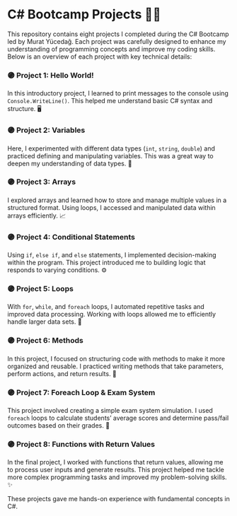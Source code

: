# C# Bootcamp Projects 👩‍💻

This repository contains eight projects I completed during the C# Bootcamp led by Murat Yücedağ. Each project was carefully designed to enhance my understanding of programming concepts and improve my coding skills. Below is an overview of each project with key technical details:

### 🟣 Project 1: Hello World!
In this introductory project, I learned to print messages to the console using `Console.WriteLine()`. This helped me understand basic C# syntax and structure. 🖥️

### 🟣 Project 2: Variables
Here, I experimented with different data types (`int`, `string`, `double`) and practiced defining and manipulating variables. This was a great way to deepen my understanding of data types. 🔢

### 🟣 Project 3: Arrays
I explored arrays and learned how to store and manage multiple values in a structured format. Using loops, I accessed and manipulated data within arrays efficiently. 📈

### 🟣 Project 4: Conditional Statements
Using `if`, `else if`, and `else` statements, I implemented decision-making within the program. This project introduced me to building logic that responds to varying conditions. ⚙️

### 🟣 Project 5: Loops
With `for`, `while`, and `foreach` loops, I automated repetitive tasks and improved data processing. Working with loops allowed me to efficiently handle larger data sets. 🔄

### 🟣 Project 6: Methods
In this project, I focused on structuring code with methods to make it more organized and reusable. I practiced writing methods that take parameters, perform actions, and return results. 🧩

### 🟣 Project 7: Foreach Loop & Exam System
This project involved creating a simple exam system simulation. I used `foreach` loops to calculate students’ average scores and determine pass/fail outcomes based on their grades. 📝

### 🟣 Project 8: Functions with Return Values
In the final project, I worked with functions that return values, allowing me to process user inputs and generate results. This project helped me tackle more complex programming tasks and improved my problem-solving skills. ✨

These projects gave me hands-on experience with fundamental concepts in C#.

